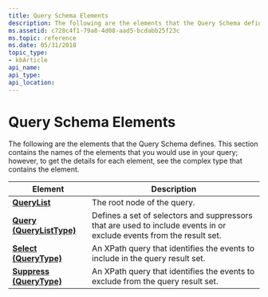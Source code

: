 ```yaml
---
title: Query Schema Elements
description: The following are the elements that the Query Schema defines.
ms.assetid: c728c4f1-79a8-4d08-aad5-bcdabb25f23c
ms.topic: reference
ms.date: 05/31/2018
topic_type: 
- kbArticle
api_name: 
api_type: 
api_location: 
---
```


# Query Schema Elements

The following are the elements that the Query Schema defines. This section contains the names of the elements that you would use in your query; however, to get the details for each element, see the complex type that contains the element.



| Element                                                                  | Description                                                                                                                     |
|--------------------------------------------------------------------------|---------------------------------------------------------------------------------------------------------------------------------|
| [**QueryList**](queryschema-querylist-element.md)                       | The root node of the query.<br/>                                                                                          |
| [**Query (QueryListType)**](queryschema-query-querylisttype-element.md) | Defines a set of selectors and suppressors that are used to include events in or exclude events from the result set.<br/> |
| [**Select (QueryType)**](queryschema-select-querytype-element.md)       | An XPath query that identifies the events to include in the query result set.<br/>                                        |
| [**Suppress (QueryType)**](queryschema-suppress-querytype-element.md)   | An XPath query that identifies the events to exclude from the query result set.<br/>                                      |



 

 

 





